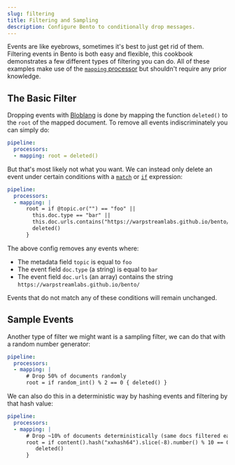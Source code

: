 ```yaml
---
slug: filtering
title: Filtering and Sampling
description: Configure Bento to conditionally drop messages.
---
```


Events are like eyebrows, sometimes it's best to just get rid of them. Filtering events in Bento is both easy and flexible, this cookbook demonstrates a few different types of filtering you can do. All of these examples make use of the [`mapping` processor][processors.mapping] but shouldn't require any prior knowledge.

## The Basic Filter

Dropping events with [Bloblang][guides.bloblang] is done by mapping the function `deleted()` to the `root` of the mapped document. To remove all events indiscriminately you can simply do:

```yaml
pipeline:
  processors:
  - mapping: root = deleted()
```

But that's most likely not what you want. We can instead only delete an event under certain conditions with a [`match`][bloblang.match] or [`if`][bloblang.if] expression:

```yaml
pipeline:
  processors:
  - mapping: |
      root = if @topic.or("") == "foo" ||
        this.doc.type == "bar" ||
        this.doc.urls.contains("https://warpstreamlabs.github.io/bento/").catch(false) {
        deleted()
      }
```

The above config removes any events where:

- The metadata field `topic` is equal to `foo`
- The event field `doc.type` (a string) is equal to `bar`
- The event field `doc.urls` (an array) contains the string `https://warpstreamlabs.github.io/bento/`

Events that do not match any of these conditions will remain unchanged.

## Sample Events

Another type of filter we might want is a sampling filter, we can do that with a random number generator:

```yaml
pipeline:
  processors:
  - mapping: |
      # Drop 50% of documents randomly
      root = if random_int() % 2 == 0 { deleted() }
```

We can also do this in a deterministic way by hashing events and filtering by that hash value:

```yaml
pipeline:
  processors:
  - mapping: |
      # Drop ~10% of documents deterministically (same docs filtered each run)
      root = if content().hash("xxhash64").slice(-8).number() % 10 == 0 {
         deleted()
      }
```

[processors.mapping]: /docs/components/processors/mapping
[bloblang.match]: /docs/guides/bloblang/about#pattern-matching
[bloblang.if]: /docs/guides/bloblang/about#conditional-mapping
[guides.bloblang]: /docs/guides/bloblang/about
